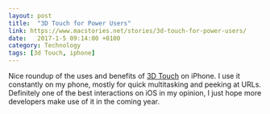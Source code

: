```yaml
---
layout: post
title:  "3D Touch for Power Users"
link: https://www.macstories.net/stories/3d-touch-for-power-users/
date:   2017-1-5 09:14:00 +0100
category: Technology
tags: [3d Touch, iphone]
---
```


Nice roundup of the uses and benefits of [3D Touch][3DT] on iPhone. I use it constantly on my phone, mostly for quick multitasking and peeking at URLs. Definitely one of the best interactions on iOS in my opinion, I just hope more developers make use of it in the coming year.

[3dt]:https://developer.apple.com/ios/3d-touch/
